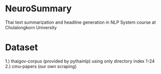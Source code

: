 # NeuroSummary
Thai text summarization and headline generation in NLP System course at Chulalongkorn University 

# Dataset
1.) thaigov-corpus (provided by pythainlp) using only directory index 1-24
<br />
2.) cmu-papers (our own scraping)
